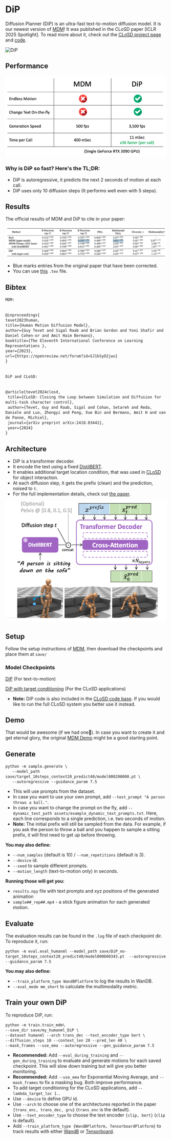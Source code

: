 # DiP


Diffusion Planner (DiP) is an ultra-fast text-to-motion diffusion model. It is our newest version of [MDM](README.md)! It was published in the CLoSD paper [ICLR 2025 Spotlight]. To read more about it, check out the [CLoSD project page](https://guytevet.github.io/CLoSD-page/) and [code](https://github.com/GuyTevet/CLoSD).


![DiP](https://github.com/GuyTevet/mdm-page/raw/main/static/figures/dip_vis_caption_small.gif)




## Performance


![dip_spec](assets/dip_spec.png)


### Why is DiP so fast? Here's the TL;DR:


- DiP is autoregressive, it predicts the next 2 seconds of motion at each call.
- DiP uses only 10 diffusion steps (It performs well even with 5 steps).


## Results


The official results of MDM and DiP to cite in your paper:


![fixed_results](assets/fixed_results.png)


- Blue marks entries from the original paper that have been corrected.
- You can use [this](assets/fixed_results.tex) `.tex` file.




## Bibtex




```
MDM:


@inproceedings{
tevet2023human,
title={Human Motion Diffusion Model},
author={Guy Tevet and Sigal Raab and Brian Gordon and Yoni Shafir and Daniel Cohen-or and Amit Haim Bermano},
booktitle={The Eleventh International Conference on Learning Representations },
year={2023},
url={https://openreview.net/forum?id=SJ1kSyO2jwu}
}


DiP and CLoSD:


@article{tevet2024closd,
 title={CLoSD: Closing the Loop between Simulation and Diffusion for multi-task character control},
 author={Tevet, Guy and Raab, Sigal and Cohan, Setareh and Reda, Daniele and Luo, Zhengyi and Peng, Xue Bin and Bermano, Amit H and van de Panne, Michiel},
 journal={arXiv preprint arXiv:2410.03441},
 year={2024}
}
```






## Architecture


- DiP is a transformer decoder.
- It encode the text using a fixed [DistilBERT](https://huggingface.co/docs/transformers/en/model_doc/distilbert).
- It enables additional target location condition, that was used in [CLoSD](https://guytevet.github.io/CLoSD-page/) for object interaction.
- At each diffusion step, it gets the prefix (clean) and the prediction, noised to `t`.
- For the full implementation details, check out [the paper](https://arxiv.org/abs/2410.03441).


![dip_spec](assets/dip_arch_small.png)






## Setup


Follow the setup instructions of [MDM](README.md), then download the checkpoints and place them at `save/`


### Model Checkpoints


[DiP]() (For text-to-motion)


[DiP with target conditioning]() (For the CLoSD applications)


- **Note:** DiP code is also included in the [CLoSD code base](https://github.com/GuyTevet/CLoSD). If you would like to run the full CLoSD system you better use it instead.




## Demo


That would be awesome (if we had one😬). In case you want to create it and get eternal glory, the original [MDM Demo](https://replicate.com/daanelson/motion_diffusion_model) might be a good starting point.


## Generate


```shell
python -m sample.generate \
   --model_path save/target_10steps_context20_predict40/model000200000.pt \
   --autoregressive --guidance_param 7.5
```


- This will use prompts from the dataset.
- In case you want to use your own prompt, add `--text_prompt "A person throws a ball."`.
- In case you want to change the prompt on the fly, add `--dynamic_text_path assets/example_dynamic_text_prompts.txt`. Here, each line corresponds to a single prediction, i.e. two seconds of motion.
- **Note:** The initial prefix will still be sampled from the data. For example, if you ask the person to throw a ball and you happen to sample a sitting prefix, it will first need to get up before throwing.


**You may also define:**


* `--num_samples` (default is 10) / `--num_repetitions` (default is 3).
* `--device` id.
* `--seed` to sample different prompts.
* `--motion_length` (text-to-motion only) in seconds.


**Running those will get you:**


* `results.npy` file with text prompts and xyz positions of the generated animation
* `sample##_rep##.mp4` - a stick figure animation for each generated motion.


## Evaluate


The evaluation results can be found in the `.log` file of each checkpoint dir.
To reproduce it, run:


```shell
python -m eval.eval_humanml --model_path save/DiP_no-target_10steps_context20_predict40/model000600343.pt  --autoregressive --guidance_param 7.5
```


**You may also define:**
* `--train_platform_type WandBPlatform` to log the results in WanDB.
* `--eval_mode mm_short` to calculate the multimodality metric.




## Train your own DiP


To reproduce DiP, run:


```shell
python -m train.train_mdm\
--save_dir save/my_humanml_DiP \
--dataset humanml --arch trans_dec --text_encoder_type bert \
--diffusion_steps 10 --context_len 20 --pred_len 40 \
--mask_frames --use_ema --autoregressive --gen_guidance_param 7.5
```


* **Recommended:** Add `--eval_during_training` and `--gen_during_training` to evaluate and generate motions for each saved checkpoint.
 This will slow down training but will give you better monitoring.
* **Recommended:** Add `--use_ema` for Exponential Moving Average, and `--mask_frames` to fix a masking bug. Both improve performance.
* To add target conditioning for the CLoSD applications, add `--lambda_target_loc 1.`.
* Use `--device` to define GPU id.
* Use `--arch` to choose one of the architectures reported in the paper `{trans_enc, trans_dec, gru}` (`trans_enc` is the default).
* Use `--text_encoder_type` to choose the text encoder `{clip, bert}` (`clip` is default).
* Add `--train_platform_type {WandBPlatform, TensorboardPlatform}` to track results with either [WandB](https://wandb.ai/site/) or [Tensorboard](https://www.tensorflow.org/tensorboard).
